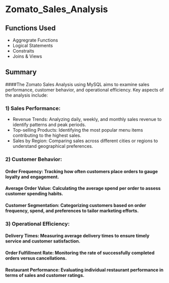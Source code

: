 # Zomato_Sales_Analysis


## **Functions Used**

* Aggregrate Functions
* Logical Statements
* Constraits
* Joins & Views


## Summary

####The Zomato Sales Analysis using MySQL aims to examine sales performance, customer behavior, and operational efficiency. Key aspects of the analysis include:

### 1) Sales Performance:

*  Revenue Trends: Analyzing daily, weekly, and monthly sales revenue to identify patterns and peak periods.
*   Top-selling Products: Identifying the most popular menu items contributing to the highest sales.
*    Sales by Region: Comparing sales across different cities or regions to understand geographical preferences.


### 2) Customer Behavior:

####    Order Frequency: Tracking how often customers place orders to gauge loyalty and engagement.
####    Average Order Value: Calculating the average spend per order to assess customer spending habits.
####    Customer Segmentation: Categorizing customers based on order frequency, spend, and preferences to tailor marketing efforts.


### 3) Operational Efficiency:

####    Delivery Times: Measuring average delivery times to ensure timely service and customer satisfaction.
####    Order Fulfillment Rate: Monitoring the rate of successfully completed orders versus cancellations.
####    Restaurant Performance: Evaluating individual restaurant performance in terms of sales and customer ratings.
